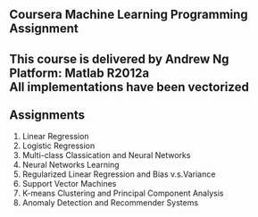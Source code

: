 Coursera Machine Learning Programming Assignment
-------

This course is delivered by Andrew Ng<br>
Platform: Matlab R2012a<br>
<strong>All implementations have been vectorized</strong><br>
<br>
Assignments
-------
<ol>
  <li>Linear Regression</li>
  <li>Logistic Regression</li>
  <li>Multi-class Classication and Neural Networks</li>
  <li>Neural Networks Learning</li>
  <li>Regularized Linear Regression and Bias v.s.Variance</li>
  <li>Support Vector Machines</li>
  <li>K-means Clustering and Principal Component Analysis</li>
  <li>Anomaly Detection and Recommender Systems</li>
</ol>
